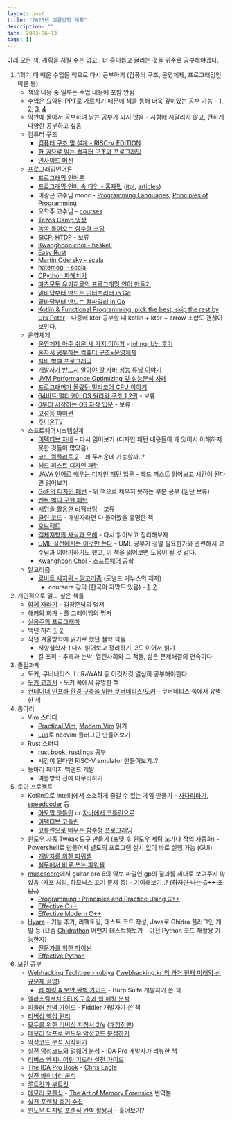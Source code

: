 ```yaml
---
layout: post
title: "2023년 여름방학 계획"
description: ""
date: 2023-06-13
tags: []
---
```


아래 모든 책, 계획을 지킬 수는 없고.. 더 흥미롭고 끌리는 것들 위주로 공부해야겠다.

1. 1학기 때 배운 수업들 책으로 다시 공부하기 (컴퓨터 구조, 운영체제, 프로그래밍언어론 등)
    * 책의 내용 중 일부는 수업 내용에 포함 안됨
    * 수업은 요약된 PPT로 가르치기 때문에 책을 통해 더욱 깊이있는 공부 가능 - <a href="https://johngrib.github.io/wiki/people/bill-joy/#from-%EC%9A%B4%EC%98%81%EC%B2%B4%EC%A0%9C-%EC%95%84%EC%A3%BC-%EC%89%AC%EC%9A%B4-%EC%84%B8-%EA%B0%80%EC%A7%80-%EC%9D%B4%EC%95%BC%EA%B8%B0">1</a>, <a href="https://johngrib.github.io/wiki/cmd/man/#from-%EC%9A%B4%EC%98%81%EC%B2%B4%EC%A0%9C-%EC%95%84%EC%A3%BC-%EC%89%AC%EC%9A%B4-%EC%84%B8-%EA%B0%80%EC%A7%80-%EC%9D%B4%EC%95%BC%EA%B8%B0">2</a>, <a href="https://johngrib.github.io/wiki/jargon/lampson-s-law/#fn:three-45">3</a>, <a href="https://johngrib.github.io/wiki/jargon/another-level-of-indirection/#from-%EC%9A%B4%EC%98%81%EC%B2%B4%EC%A0%9C-%EC%95%84%EC%A3%BC-%EC%89%AC%EC%9A%B4-%EC%84%B8-%EA%B0%80%EC%A7%80-%EC%9D%B4%EC%95%BC%EA%B8%B0">4</a>
    * 막판에 몰아서 공부하여 남는 공부가 되지 않음 - 시험에 시달리지 않고, 편하게 다양한 공부하고 싶음
    * 컴퓨터 구조
        * <a href="https://www.yes24.com/Product/Goods/109158885">컴퓨터 구조 및 설계 - RISC-V EDITION</a>
        * <a href="https://www.yes24.com/Product/Goods/98997716">한 권으로 읽는 컴퓨터 구조와 프로그래밍</a>
        * <a href="https://www.yes24.com/Product/Goods/2505514">인사이드 머신</a>
    * 프로그래밍언어론
        * <a href="https://www.yes24.com/Product/Goods/8305856">프로그래밍 언어론</a>
        * <a href="https://blog.hjaem.info/2">프로그래밍 언어 속 타입 - 홍재민</a> (<a href="https://hjaem.info/itpl">itpl</a>, <a href="https://hjaem.info/articles/main">articles</a>)
        * 이광근 교수님 mooc - <a href="http://kwangkeunyi.snu.ac.kr/4190.310/mooc/">Programming Languages</a>, <a href="http://kwangkeunyi.snu.ac.kr/4190.210/mooc/">Principles of Programming</a>
        * 오학주 교수님 - <a href="http://prl.korea.ac.kr/~pronto/home/courses.html">courses</a>
        * <a href="https://www.youtube.com/playlist?list=PLZpTeDBqYB-JalhMRHEEHFq3nQXaUnaI8">Tezos Camp 영상</a>
        * <a href="https://www.yes24.com/Product/Goods/108748841">쏙쏙 들어오는 함수형 코딩</a>
        * <a href="https://www.yes24.com/Product/Goods/4853907">SICP</a>, <a href="https://www.yes24.com/Product/Goods/4853907">HTDP</a> - 보류
        * <a href="https://www.youtube.com/playlist?list=PLhbaMvGyp99_NphAX7k5OqcM1fXLZne8t">Kwanghoon choi - haskell</a>
        * <a href="https://www.youtube.com/playlist?list=PLfllocyHVgsSJf1zO6k6o3SX2mbZjAqYE">Easy Rust</a>
        * <a href="https://www.coursera.org/instructor/~672627">Martin Odersky - scala</a>
        * <a href="https://www.youtube.com/playlist?list=PL8kmk2VivDmRueOZS4aKm0xUlYp0frQQS">hatemogi - scala</a>
        * <a href="https://www.yes24.com/Product/Goods/112893907">CPython 파헤치기</a>
        * <a href="https://www.yes24.com/Product/Goods/74031333">마츠모토 유키히로의 프로그래밍 언어 만들기</a>
        * <a href="https://www.yes24.com/Product/Goods/103157156">밑바닥부터 만드는 인터프리터 in Go</a>
        * <a href="https://www.yes24.com/Product/Goods/103099817">밑바닥부터 만드는 컴파일러 in Go</a>
        * <a href="https://youtu.be/Ed3t4WAe0Co">Kotlin & Functional Programming: pick the best, skip the rest by Urs Peter</a> - 나중에 ktor 공부할 때 kotlin + ktor + arrow 조합도 괜찮아 보인다.
    * 운영체제
        * <a href="https://www.yes24.com/Product/Goods/93738334">운영체제 아주 쉬운 세 가지 이야기</a> - <a href="https://johngrib.github.io/wiki/review/2023/">johngrib님 후기</a>
        * <a href="https://www.yes24.com/Product/Goods/111378840">혼자서 공부하는 컴퓨터 구조+운영체제</a>
        * <a href="https://www.yes24.com/Product/Goods/3015162">자바 병렬 프로그래밍</a>
        * <a href="https://www.yes24.com/Product/Goods/11261731">개발자가 반드시 알아야 할 자바 성능 튜닝 이야기</a>
        * <a href="https://www.yes24.com/Product/Goods/51095692">JVM Performance Optimizing 및 성능분석 사례</a>
        * <a href="https://www.yes24.com/Product/Goods/3858484">프로그래머가 몰랐던 멀티코어 CPU 이야기</a>
        * <a href="https://www.yes24.com/Product/Goods/65061299">64비트 멀티코어 OS 원리와 구조 1,2권</a> - 보류
        * <a href="https://www.yes24.com/Product/Goods/110209562">0부터 시작하는 OS 자작 입문</a> - 보류
        * <a href="https://www.yes24.com/Product/Goods/99474941">고성능 파이썬</a>
        * <a href="https://www.youtube.com/playlist?list=PLHqxB9kMLLaOs2BM2KbuvttBYCgDoFm-5">주니온TV</a>
    * 소프트웨어시스템설계
        * <a href="https://www.yes24.com/Product/Goods/65551284">이펙티브 자바</a> - 다시 읽어보기 (디자인 패턴 내용들이 꽤 있어서 이해하지 못한 것들이 많았음)
        * <a href="https://www.yes24.com/Product/Goods/44130507">코드 컴플리트 2</a> - ~~꽤 두꺼운데 가능할까..?~~
        * <a href="https://www.yes24.com/Product/Goods/108192370">헤드 퍼스트 디자인 패턴</a>
        * <a href="https://www.yes24.com/Product/Goods/115576266">JAVA 언어로 배우는 디자인 패턴 입문</a> - 헤드 퍼스트 읽어보고 시간이 된다면 읽어보기
        * <a href="https://www.yes24.com/Product/Goods/17525598">GoF의 디자인 패턴</a> - 위 책으로 채우지 못하는 부분 공부 (일단 보류)
        * <a href="https://www.yes24.com/Product/Goods/2824034">켄트 벡의 구현 패턴</a>
        * <a href="https://www.yes24.com/Product/Goods/14752528">패턴을 활용한 리팩터링</a> - 보류
        * <a href="https://www.yes24.com/Product/Goods/11681152">클린 코드</a> - 개발자라면 다 들어봤을 유명한 책
        * <a href="https://www.yes24.com/Product/Goods/74219491">오브젝트</a>
        * <a href="https://www.yes24.com/Product/Goods/18249021">객체지향의 사실과 오해</a> - 다시 읽어보고 정리해보자
        * <a href="https://www.yes24.com/Product/Goods/4492519">UML 실전에서는 이것만 쓴다</a> - UML 공부가 정말 필요한가와 관련해서 교수님과 이야기하기도 했고, 이 책을 읽어보면 도움이 될 것 같다.
        * <a href="https://www.youtube.com/playlist?list=PLhbaMvGyp9995LqdV5SpP4NddFCE1BylW">Kwanghoon Choi - 소프트웨어 공학</a>
    * 알고리즘
        * <a href="https://www.yes24.com/Product/Goods/67454658">로버트 세지윅 - 알고리즘</a> (도널드 커누스의 제자)
            * coursera 강의 (한국어 자막도 있음) - <a href="https://www.coursera.org/learn/algorithms-part1">1</a>, <a href="https://www.coursera.org/learn/algorithms-part2">2</a>
2. 개인적으로 읽고 싶은 책들
    * <a href="https://www.yes24.com/Product/Goods/67350256">함께 자라기</a> - 김창준님의 명저
    * <a href="https://www.yes24.com/Product/Goods/11775130">해커와 화가</a> - 폴 그레이엄의 명저
    * <a href="https://www.yes24.com/Product/Goods/107077663">실용주의 프로그래머</a>
    * 백년 허리 <a href="https://www.yes24.com/Product/Goods/99360153">1</a>, <a href="https://www.yes24.com/Product/Goods/101624325">2</a>
    * 작년 겨울방학에 읽기로 했던 철학 책들
        * 서양철학사 1 다시 읽어보고 정리하기, 2도 이어서 읽기
        * 칼 포퍼 - 추측과 논박, 열린사회와 그 적들, 삶은 문제해결의 연속이다
3. 졸업과제
    * 도커, 쿠버네티스, LoRaWAN 등 이것저것 열심히 공부해야한다.
    * <a href="https://www.yes24.com/Product/Goods/111408749">도커 교과서</a> - 도커 쪽에서 유명한 책
    * <a href="https://www.yes24.com/Product/Goods/102099414">컨테이너 인프라 환경 구축을 위한 쿠버네티스/도커</a> - 쿠버네티스 쪽에서 유명한 책
4. 동아리
    * Vim 스터디
        * <a href="https://www.yes24.com/Product/Goods/36686205">Practical Vim</a>, <a href="https://pragprog.com/titles/modvim/modern-vim/">Modern Vim</a> 읽기
        * <a href="https://www.yes24.com/Product/Goods/13866819">Lua</a>로 neovim 플러그인 만들어보기
    * Rust 스터디
        * <a href="https://rinthel.github.io/rust-lang-book-ko/">rust book</a>, <a href="https://github.com/rust-lang/rustlings">rustlings</a> 공부
        * 시간이 된다면 RISC-V emulator 만들어보기..?
    * 동아리 페이지 백엔드 개발
        * 여름방학 전에 마무리하기
5. 토이 프로젝트
    * Kotlin으로 intellij에서 소소하게 즐길 수 있는 게임 만들기 - <a href="https://en.wikipedia.org/wiki/Ghost_Leg">사다리타기</a>, <a href="https://www.speedcoder.net/">speedcoder</a> 등
        * <a href="https://www.yes24.com/Product/Goods/117817486">아토믹 코틀린</a> or <a href="https://www.yes24.com/Product/Goods/115221699">자바에서 코틀린으로</a>
        * <a href="https://www.yes24.com/Product/Goods/106225986">이펙티브 코틀린</a>
        * <a href="https://www.yes24.com/Product/Goods/84899008">코틀린으로 배우는 함수형 프로그래밍</a>
    * 윈도우 자동 Tweak 도구 만들기 (포맷 후 윈도우 세팅 노가다 작업 자동화) - Powershell로 만들어서 별도의 프로그램 설치 없이 바로 실행 가능 (GUI)
        * <a href="https://www.yes24.com/Product/Goods/12759997">개발자를 위한 파워셸</a>
        * <a href="https://www.yes24.com/Product/Goods/59058752">실무에서 바로 쓰는 파워셸</a>
    * <a href="https://github.com/musescore/MuseScore">musescore</a>에서 guitar pro 6의 악보 파일인 gp의 결과를 제대로 보여주지 않았음 (카포 처리, 하모닉스 표기 문제 등) - 기여해보기..? (~~하지만 나는 C++ 초보..~~)
        * <a href="https://www.yes24.com/Product/Goods/23207535">Programming : Principles and Practice Using C++</a>
        * <a href="https://www.yes24.com/Product/Goods/17525589">Effective C++</a>
        * <a href="https://www.yes24.com/Product/Goods/20288684">Effective Modern C++</a>
    * <a href="https://github.com/hyuunnn/Hyara">Hyara</a> - 기능 추가, 리팩토링, 테스트 코드 작성, Java로 Ghidra 플러그인 개발 등 (요즘 <a href="https://github.com/mandiant/Ghidrathon">Ghidrathon</a> 어떤지 테스트해보기 - 이전 Python 코드 재활용 가능한지)
        * <a href="https://www.yes24.com/Product/Goods/30231768">전문가를 위한 파이썬</a>
        * <a href="https://www.yes24.com/Product/Goods/94197582">Effective Python</a>
6. 보안 공부
    * <a href="https://blog.rubiya.kr/index.php/2019/07/26/webhacking-techtree/">Webhacking Techtree - rubiya</a> (<a href="https://youtu.be/6eZjA4IiBzc">'webhacking.kr'의 과거 현재 미래와 신규문제 설명</a>)
        * <a href="https://www.yes24.com/Product/Goods/14275829">웹 해킹 & 보안 완벽 가이드</a> - Burp Suite 개발자가 쓴 책
    * <a href="https://www.yes24.com/Product/Goods/79928972">엘라스틱서치 SELK 구축과 웹 해킹 분석</a>
    * <a href="https://www.yes24.com/Product/Goods/11006370">피들러 완벽 가이드</a> - Fiddler 개발자가 쓴 책
    * <a href="https://www.yes24.com/Product/Goods/7529742">리버싱 핵심 원리</a>
    * <a href="https://www.yes24.com/Product/Goods/98243162">모두를 위한 리버싱 지침서 2/e</a> (<a href="https://www.yes24.com/Product/Goods/15903167">개정전판</a>)
    * <a href="https://www.yes24.com/Product/Goods/74619954">메모리 덤프로 윈도우 악성코드 분석하기</a>
    * <a href="https://www.yes24.com/Product/Goods/92909426">악성코드 분석 시작하기</a>
    * <a href="https://www.yes24.com/Product/Goods/11185291">실전 악성코드와 멀웨어 분석</a> - IDA Pro 개발자가 리뷰한 책
    * <a href="https://www.yes24.com/Product/Goods/105860918">리버스 엔지니어링 기드라 실전 가이드</a>
    * <a href="https://www.yes24.com/Product/Goods/7374471">The IDA Pro Book</a> - <a href="https://github.com/cseagle">Chris Eagle</a>
    * <a href="https://www.yes24.com/Product/Goods/97964411">실전 바이너리 분석</a>
    * <a href="https://www.yes24.com/Product/Goods/116476357">루트킷과 부트킷</a>
    * <a href="https://www.yes24.com/Product/Goods/19014425">메모리 포렌식</a> - <a href="https://www.amazon.com/Art-Memory-Forensics-Detecting-Malware/dp/1118825098">The Art of Memory Forensics</a> 번역본
    * <a href="https://www.yes24.com/Product/Goods/67532904">실전 포렌식 증거 수집</a>
    * <a href="https://www.yes24.com/Product/Goods/114856263">윈도우 디지털 포렌식 완벽 활용서</a> - 훑어보기?
